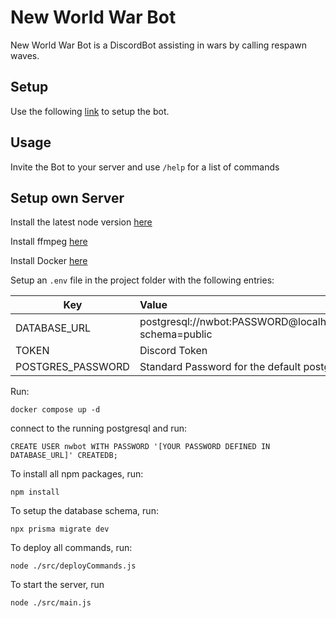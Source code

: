 # New World War Bot

New World War Bot is a DiscordBot assisting in wars by calling respawn waves.

## Setup

Use the following [link](https://discord.com/oauth2/authorize?client_id=962099365672001586&permissions=3155968&scope=applications.commands%20bot) to setup the bot.

## Usage

Invite the Bot to your server and use `/help` for a list of commands

## Setup own Server

Install the latest node version [here](https://nodejs.org/en/download/)

Install ffmpeg [here](https://ffmpeg.org/download.html)

Install Docker [here](https://docs.docker.com/get-docker/)

Setup an `.env` file in the project folder with the following entries:

| Key               | Value                                                          |
| ----------------- | :------------------------------------------------------------- |
| DATABASE_URL      | postgresql://nwbot:PASSWORD@localhost:5432/nwbot?schema=public |
| TOKEN             | Discord Token                                                  |
| POSTGRES_PASSWORD | Standard Password for the default postgres user                |

Run:

```
docker compose up -d
```

connect to the running postgresql and run:

```
CREATE USER nwbot WITH PASSWORD '[YOUR PASSWORD DEFINED IN DATABASE_URL]' CREATEDB;
```

To install all npm packages, run:

```
npm install
```

To setup the database schema, run:

```
npx prisma migrate dev
```

To deploy all commands, run:

```
node ./src/deployCommands.js
```

To start the server, run

```
node ./src/main.js
```
